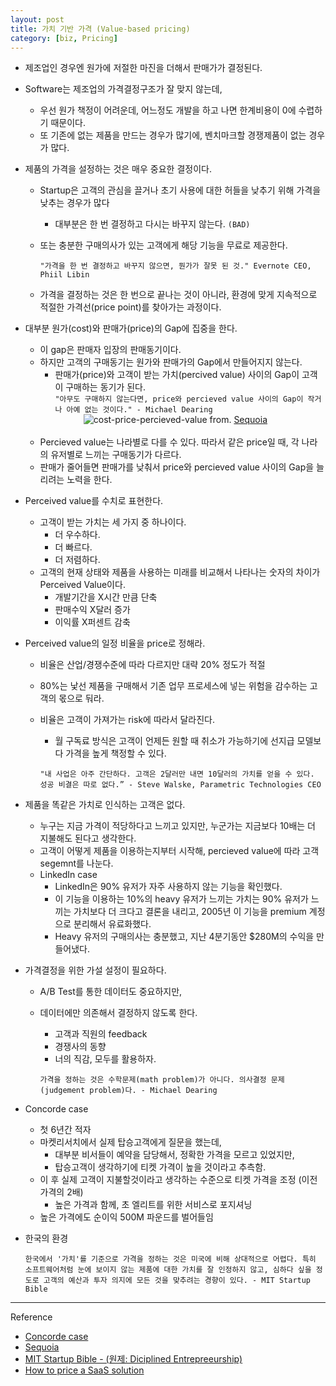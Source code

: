 ```yaml
---
layout: post
title: 가치 기반 가격 (Value-based pricing)
category: [biz, Pricing]
---
```



- 제조업인 경우엔 원가에 저절한 마진을 더해서 판매가가 결정된다.

- Software는 제조업의 가격결정구조가 잘 맞지 않는데,
  + 우선 원가 책정이 어려운데, 어느정도 개발을 하고 나면 한계비용이 0에 수렵하기 때문이다.
  + 또 기존에 없는 제품을 만드는 경우가 많기에, 벤치마크할 경쟁제품이 없는 경우가 많다.

- 제품의 가격을 설정하는 것은 매우 중요한 결정이다.
  + Startup은 고객의 관심을 끌거나 초기 사용에 대한 허들을 낮추기 위해 가격을 낮추는 경우가 많다
    + 대부분은 한 번 결정하고 다시는 바꾸지 않는다. `(BAD)`
  + 또는 충분한 구매의사가 있는 고객에게 해당 기능을 무료로 제공한다.

    `"가격을 한 번 결정하고 바꾸지 않으면, 뭔가가 잘못 된 것." Evernote CEO, Phiil Libin`
  
  + 가격을 결정하는 것은 한 번으로 끝나는 것이 아니라, 환경에 맞게 지속적으로 적절한 가격선(price point)를 찾아가는 과정이다.

- 대부분 원가(cost)와 판매가(price)의 Gap에 집중을 한다.
  + 이 gap은 판매자 입장의 판매동기이다.
  + 하지만 고객의 구매동기는 원가와 판매가의 Gap에서 만들어지지 않는다.
    * 판매가(price)와 고객이 받는 가치(percived value) 사이의 Gap이 고객이 구매하는 동기가 된다.    
    `"아무도 구매하지 않는다면, price와 percieved value 사이의 Gap이 작거나 아예 없는 것이다." - Michael Dearing`

  <center>
  <img src="https://embedwistia-a.akamaihd.net/deliveries/30f7495b541e5e179aa4f387a38b5ffa547fd0ee.jpg?image_crop_resized=640x360" alt="cost-price-percieved-value">
  from. <a href="https://www.sequoiacap.com/article/pricing-your-product">Sequoia</a>
  </center><br/>

  + Percieved value는 나라별로 다를 수 있다. 따라서 같은 price일 때, 각 나라의 유저별로 느끼는 구매동기가 다르다.
  + 판매가 줄어들면 판매가를 낮춰서 price와 percieved value 사이의 Gap을 늘리려는 노력을 한다.

- Perceived value를 수치로 표현한다.
  + 고객이 받는 가치는 세 가지 중 하나이다.
    * 더 우수하다.
    * 더 빠르다.
    * 더 저렴하다.
  + 고객의 현재 상태와 제품을 사용하는 미래를 비교해서 나타나는 숫자의 차이가 Perceived Value이다.
    + 개발기간을 X시간 만큼 단축
    + 판매수익 X달러 증가
    + 이익률 X퍼센트 감축

- Perceived value의 일정 비율을 price로 정해라.
  + 비율은 산업/경쟁수준에 따라 다르지만 대략 20% 정도가 적절
  + 80%는 낯선 제품을 구매해서 기존 업무 프로세스에 넣는 위험을 감수하는 고객의 몫으로 둬라.
  + 비율은 고객이 가져가는 risk에 따라서 달라진다.
    * 월 구독료 방식은 고객이 언제든 원할 때 취소가 가능하기에 선지급 모델보다 가격을 높게 책정할 수 있다.

    `"내 사업은 아주 간단하다. 고객은 2달러만 내면 10달러의 가치를 얻을 수 있다. 성공 비결은 따로 없다.” - Steve Walske, Parametric Technologies CEO`

- 제품을 똑같은 가치로 인식하는 고객은 없다.
  + 누구는 지금 가격이 적당하다고 느끼고 있지만, 누군가는 지금보다 10배는 더 지불해도 된다고 생각한다.
  + 고객이 어떻게 제품을 이용하는지부터 시작해, percieved value에 따라 고객 segemnt를 나눈다.
  + LinkedIn case
    * LinkedIn은 90% 유저가 자주 사용하지 않는 기능을 확인했다.
    * 이 기능을 이용하는 10%의 heavy 유저가 느끼는 가치는 90% 유저가 느끼는 가치보다 더 크다고 결론을 내리고, 2005년 이 기능을 premium 계정으로 분리해서 유료화했다.
    * Heavy 유저의 구매의사는 충분했고, 지난 4분기동안 $280M의 수익을 만들어냈다.

- 가격결정을 위한 가설 설정이 필요하다.
  + A/B Test를 통한 데이터도 중요하지만,
  + 데이터에만 의존해서 결정하지 않도록 한다.
    * 고객과 직원의 feedback
    * 경쟁사의 동향
    * 너의 직감, 모두를 활용하자.

    `가격을 정하는 것은 수학문제(math problem)가 아니다. 의사결정 문제(judgement problem)다. - Michael Dearing`

- Concorde case
  + 첫 6년간 적자
  + 마켓리서치에서 실제 탑승고객에게 질문을 했는데,
    * 대부분 비서들이 예약을 담당해서, 정확한 가격을 모르고 있었지만,
    * 탑승고객이 생각하기에 티켓 가격이 높을 것이라고 추측함.
  + 이 후 실제 고객이 지불할것이라고 생각하는 수준으로 티켓 가격을 조정 (이전 가격의 2배)
    * 높은 가격과 함께, 초 엘리트를 위한 서비스로 포지셔닝
  + 높은 가격에도 순이익 500M 파운드를 벌어들임

- 한국의 환경

    `한국에서 '가치'를 기준으로 가격을 정하는 것은 미국에 비해 상대적으로 어렵다. 특히 소프트웨어처럼 눈에 보이지 않는 제품에 대한 가치를 잘 인정하지 않고, 심하다 싶을 정도로 고객의 예산과 투자 의지에 모든 것을 맞추려는 경향이 있다. - MIT Startup Bible`


---

Reference

- [Concorde case](http://theadaptivemarketer.com/2012/01/14/a-pricing-lesson-from-the-concorde/)
- [Sequoia](https://www.sequoiacap.com/article/pricing-your-product)
- [MIT Startup Bible - (원제: Diciplined Entrepreeurship)](http://disciplinedentrepreneurship.com/)
- [How to price a SaaS solution](http://www.onthe.co/blog/how-to-price-a-saas-solution)
